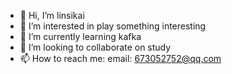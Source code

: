 - 👋 Hi, I’m linsikai
- 👀 I’m interested in play something interesting
- 🌱 I’m currently learning kafka
- 💞️ I’m looking to collaborate on study
- 📫 How to reach me: email: 673052752@qq.com
